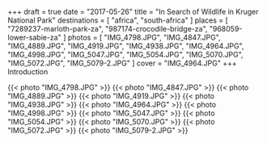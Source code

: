 +++
draft  = true
date   = "2017-05-26"
title  = "In Search of Wildlife in Kruger National Park"
destinations = [ "africa", "south-africa" ]
places = [
  "7289237-marloth-park-za", "987174-crocodile-bridge-za",
  "968059-lower-sabie-za"
]
photos = [
  "IMG_4798.JPG", "IMG_4847.JPG", "IMG_4889.JPG", "IMG_4919.JPG", "IMG_4938.JPG",
  "IMG_4964.JPG", "IMG_4998.JPG", "IMG_5047.JPG", "IMG_5054.JPG", "IMG_5070.JPG",
  "IMG_5072.JPG", "IMG_5079-2.JPG"
]
cover = "IMG_4964.JPG"
+++
Introduction
<!--more-->

{{< photo "IMG_4798.JPG" >}}
{{< photo "IMG_4847.JPG" >}}
{{< photo "IMG_4889.JPG" >}}
{{< photo "IMG_4919.JPG" >}}
{{< photo "IMG_4938.JPG" >}}
{{< photo "IMG_4964.JPG" >}}
{{< photo "IMG_4998.JPG" >}}
{{< photo "IMG_5047.JPG" >}}
{{< photo "IMG_5054.JPG" >}}
{{< photo "IMG_5070.JPG" >}}
{{< photo "IMG_5072.JPG" >}}
{{< photo "IMG_5079-2.JPG" >}}